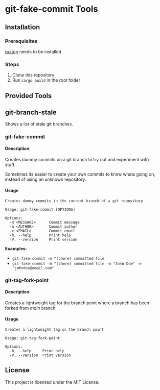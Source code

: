 # git-fake-commit Tools

## Installation

### Prerequisites

[rustup](https://rustup.rs) needs to be installed.

### Steps

1. Clone this repository
2. Run `cargo build` in the root folder

## Provided Tools

## git-branch-stale

Shows a list of stale git branches.

### git-fake-commit

#### Description

Creates dummy commits on a git branch to try out and experiment with stuff.

Sometimes its easier to create your own commits to know whats going on, instead of using an unknown repository.

#### Usage

```none
Creates dummy commits in the current branch of a git repository

Usage: git-fake-commit [OPTIONS]

Options:
  -m <MESSAGE>      Commit message
  -a <AUTHOR>       Commit author
  -e <EMAIL>        Commit email
  -h, --help        Print help
  -V, --version     Print version
```

**Examples:**

- `git-fake-commit -m "(chore) committed file`
- `git-fake-commit -m "(chore) committed file -m "John Doe" -e "johndoe@email.com"`

### git-tag-fork-point

#### Description

Creates a lightweight tag for the branch point where a branch has been forked from _main_ branch.

#### Usage

```none
Creates a lightweight tag on the branch point

Usage: git-tag-fork-point

Options:
  -h, --help     Print help
  -V, --version  Print version
```

## License

This project is licensed under the MIT License.
